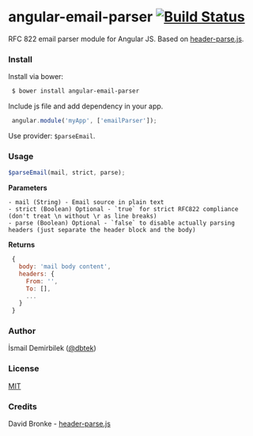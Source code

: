 angular-email-parser [![Build Status](https://travis-ci.org/dbtek/angular-email-parser.svg?branch=master)](https://travis-ci.org/dbtek/angular-email-parser)
====================

RFC 822 email parser module for Angular JS. Based on [header-parse.js](https://gist.github.com/whitelynx/2e44e2af82bb9f51230d).

### Install
Install via bower:  
```bash
 $ bower install angular-email-parser
````
Include js file and add dependency in your app.
```js
 angular.module('myApp', ['emailParser']);
```
Use provider: `$parseEmail`.

### Usage
```js
$parseEmail(mail, strict, parse);
```

**Parameters**
```
- mail (String) - Email source in plain text
- strict (Boolean) Optional - `true` for strict RFC822 compliance (don't treat \n without \r as line breaks)
- parse (Boolean) Optional - `false` to disable actually parsing headers (just separate the header block and the body)
```
**Returns**
```js
 {
   body: 'mail body content',
   headers: {
     From: '',
     To: [],
     ...
   }
 }
```

### Author
İsmail Demirbilek ([@dbtek](http://twitter.com/dbtek))

### License
[MIT](http://opensource.org/licenses/MIT)

### Credits
David Bronke - [header-parse.js](https://gist.github.com/whitelynx/2e44e2af82bb9f51230d)
